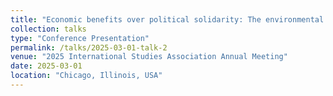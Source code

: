 ```yaml
---
title: "Economic benefits over political solidarity: The environmental dilemma of the Arctic Council member states"
collection: talks
type: "Conference Presentation"
permalink: /talks/2025-03-01-talk-2
venue: "2025 International Studies Association Annual Meeting"
date: 2025-03-01
location: "Chicago, Illinois, USA"
---
```

